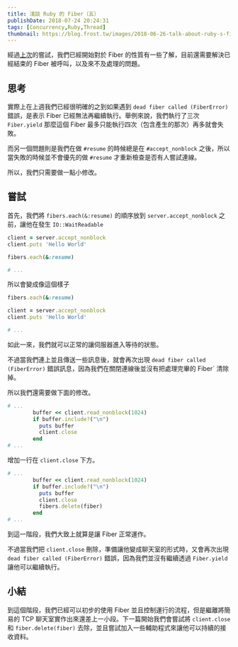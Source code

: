 ```yaml
---
title: 淺談 Ruby 的 Fiber（五）
publishDate: 2018-07-24 20:24:31
tags: [Concurrency,Ruby,Thread]
thumbnail: https://blog.frost.tw/images/2018-06-26-talk-about-ruby-s-fiber-part-1/thumbnail.jpg
---
```


經過[上次](https://blog.frost.tw/posts/2018/07/17/Talk-about-ruby-s-fiber-Part-4/)的嘗試，我們已經開始對於 Fiber 的性質有一些了解，目前還需要解決已經結束的 Fiber 被呼叫，以及來不及處理的問題。

<!--more-->

## 思考

實際上在上週我們已經很明確的之到如果遇到 `dead fiber called (FiberError)` 錯誤，是表示 Fiber 已經無法再繼續執行。舉例來說，我們執行了三次 `Fiber.yield` 那麼這個 Fiber 最多只能執行四次（包含產生的那次）再多就會失敗。

而另一個問題則是我們在做 `#resume` 的時候總是在 `#accept_nonblock` 之後，所以當失敗的時候並不會優先的做 `#resume` 才重新檢查是否有人嘗試連線。

所以，我們只需要做一點小修改。

## 嘗試

首先，我們將 `fibers.each(&:resume)` 的順序放到 `server.accept_nonblock` 之前，讓他在發生 `IO::WaitReadable`

```ruby
client = server.accept_nonblock
client.puts 'Hello World'

fibers.each(&:resume)

# ...
```

所以會變成像這個樣子

```ruby
fibers.each(&:resume)

client = server.accept_nonblock
client.puts 'Hello World'

# ...
```

如此一來，我們就可以正常的讓伺服器進入等待的狀態。

不過當我們連上並且傳送一些訊息後，就會再次出現 `dead fiber called (FiberError)` 錯誤訊息，因為我們在關閉連線後並沒有把處理完畢的 Fiber` 清除掉。

所以我們還需要做下面的修改。

```ruby
# ...
        buffer << client.read_nonblock(1024)
        if buffer.include?("\n")
          puts buffer
          client.close
        end
# ...
```

增加一行在 `client.close` 下方。

```ruby
# ...
        buffer << client.read_nonblock(1024)
        if buffer.include?("\n")
          puts buffer
          client.close
          fibers.delete(fiber)
        end
# ...
```

到這一階段，我們大致上就算是讓 Fiber 正常運作。

不過當我們把 `client.close` 刪除，準備讓他變成聊天室的形式時，又會再次出現 `dead fiber called (FiberError)` 錯誤，因為我們並沒有繼續透過 `Fiber.yield` 讓他可以繼續執行。

## 小結

到這個階段，我們已經可以初步的使用 Fiber 並且控制運行的流程，但是繼離將簡易的 TCP 聊天室實作出來還差上一小段。下一篇開始我們會嘗試將 `client.close` 和 `fiber.delete(fiber)` 去除，並且嘗試加入一些輔助程式來讓他可以持續的接收資料。
